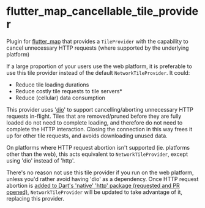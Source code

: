 # flutter_map_cancellable_tile_provider

Plugin for [flutter_map](https://github.com/fleaflet/flutter_map) that provides a `TileProvider` with the capability to cancel unnecessary HTTP requests (where supported by the underlying platform)

If a large proportion of your users use the web platform, it is preferable to use this tile provider instead of the default `NetworkTileProvider`.
It could:

- Reduce tile loading durations
- Reduce costly tile requests to tile servers*
- Reduce (cellular) data consumption

This provider uses '[dio](https://pub.dev/packages/dio)' to support cancelling/aborting unnecessary HTTP requests in-flight. Tiles that are removed/pruned before they are fully loaded do not need to complete loading, and therefore do not need to complete the HTTP interaction. Closing the connection in this way frees it up for other tile requests, and avoids downloading unused data.

On platforms where HTTP request abortion isn't supported (ie. platforms other than the web), this acts equivalent to `NetworkTileProvider`, except using 'dio' instead of 'http'.

There's no reason not use this tile provider if you run on the web platform, unless you'd rather avoid having 'dio' as a dependency. Once HTTP request abortion is [added to Dart's 'native' 'http' package (requested and PR opened)](https://github.com/dart-lang/http/issues/424), `NetworkTileProvider` will be updated to take advantage of it, replacing this provider.
